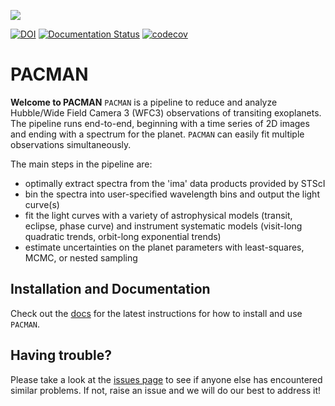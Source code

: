 ![](https://github.com/sebastian-zieba/PACMAN/blob/master/docs/source/media/Pacman_V2.gif)

[![DOI](https://zenodo.org/badge/278655981.svg)](https://zenodo.org/badge/latestdoi/278655981)
[![Documentation Status](https://readthedocs.org/projects/pacmandocs/badge/?version=latest)](https://pacmandocs.readthedocs.io/en/latest/?badge=latest)
[![codecov](https://codecov.io/gh/sebastian-zieba/PACMAN/branch/master/graph/badge.svg?token=YGPOSJSH5Z)](https://codecov.io/gh/sebastian-zieba/PACMAN)


# PACMAN

**Welcome to PACMAN**
``PACMAN`` is a pipeline to reduce and analyze Hubble/Wide Field Camera 3 (WFC3) observations of transiting exoplanets. The pipeline runs end-to-end, beginning with a time series of 2D images and ending with a spectrum for the planet. ``PACMAN`` can easily fit multiple observations simultaneously.
                                                                                
The main steps in the pipeline are:                                             
                                                                                
- optimally extract spectra from the 'ima' data products provided by STScI      
- bin the spectra into user-specified wavelength bins and output the light curve(s)
- fit the light curves with a variety of astrophysical models (transit, eclipse, phase curve) and instrument systematic models (visit-long quadratic trends, orbit-long exponential trends)
- estimate uncertainties on the planet parameters with least-squares, MCMC, or nested sampling
                                                                                

## Installation and Documentation

Check out the [docs](https://pacmandocs.readthedocs.io/en/latest/) for the latest instructions for how to install and use ``PACMAN``.


## Having trouble?

Please take a look at the [issues page](https://github.com/sebastian-zieba/PACMAN/issues) to see if anyone else has encountered similar problems. If not, raise an issue and we will do our best to address it!

